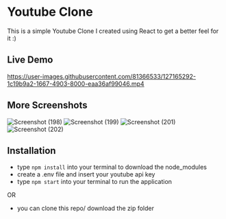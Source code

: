 # Youtube Clone 

This is a simple Youtube Clone I created using React to get a better feel for it :)

## Live Demo

https://user-images.githubusercontent.com/81366533/127165292-1c19b9a2-1667-4903-8000-eaa36af99046.mp4

## More Screenshots
![Screenshot (198)](https://user-images.githubusercontent.com/81366533/127165360-1b6c33ae-56a2-4a6a-a4c5-5c98064af370.png)
![Screenshot (199)](https://user-images.githubusercontent.com/81366533/127165371-d828cd9e-cbdd-4d3d-9b19-5ed363f449e2.png)
![Screenshot (201)](https://user-images.githubusercontent.com/81366533/127165511-c8c496c2-c2f3-4476-a3d5-753be86fbe1d.png)
![Screenshot (202)](https://user-images.githubusercontent.com/81366533/127165521-a8345ed8-5577-4529-b276-491179045fcb.png)


## Installation
- type `npm install` into your terminal to download the node_modules
- create a .env file and insert your youtube api key
- type `npm start` into your terminal to run the application

OR

- you can clone this repo/ download the zip folder



